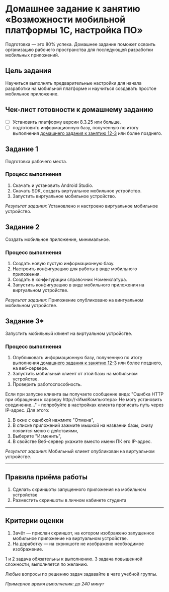 # Домашнее задание к занятию «Возможности мобильной платформы 1С, настройка ПО»

Подготовка — это 80% успеха. Домашнее задание поможет освоить организацию рабочего пространства для последующей разработки мобильных приложений.

## Цель задания

Научиться выполнять предварительные настройки для начала разработки на мобильной платформе и научиться создавать простое мобильное приложение.

## Чек-лист готовности к домашнему заданию

- [ ] Установить платформу версии 8.3.25 или больше.
- [ ] подготовить информационную базу, полученную по итогу выполнения [домашнего задания к занятию 12-3](../BSP/homework-12-3.md) или более позднего.

## Задание 1
Подготовка рабочего места.

### Процесс выполнения
1. Скачать и установить Android Studio.
2. Скачать SDK, создать виртуальное мобильное устройство.
3. Запустить виртуальное мобильное устройство.
 
*Результат задания:* 
Установлено и настроено виртуальное мобильное устройство.

## Задание 2
Создать мобильное приложение, минимальное.

### Процесс выполнения
1. Создать новую пустую информационную базу.
2. Настроить конфигурацию для работы в виде мобильного приложения.
3. Создать в конфигурации справочник Номенклатура.
4. Запустить конфигурацию в виде мобильного приложения на виртуальном устройстве.

*Результат задания:* 
Приложение опубликовано на винтуальном мобильном устройстве.


## Задание 3*
Запустить мобильный клиент на виртуальном устройстве.

### Процесс выполнения
1. Опубликовать информационную базу, полученную по итогу выполнения [домашнего задания к занятию 12-3](../BSP/homework-12-3.md) или более позднего, на веб-сервере.
2. Запустить мобильный клиент от этой базы на мобильном устройстве.
3. Проверить работоспособность.

Если при запуске клиента вы получаете сообщение вида: "Ошибка HTTP при обращении к сарверу http://<ИмяКомпьютера> Не могу установить соединение..." - попробуйте в настройках клиента прописать путь через IP-адрес. Для этого:

1. В окне с ошибкой нажмите "Отмена",
2. В списке приложений зажмите мышкой на названии базы, снизу появится меню с действиями,
3. Выберите "Изменить",
4. В свойстве Веб-сервер укажите вместо имени ПК его IP-адрес.

*Результат задания:* 
Мобильный клиент опубликован на виртуальном устройстве.


------

## Правила приёма работы 

1. Сделать скриншоты запущенного приложения на мобильном устройстве
2. Разместить скриншоты в личном кабинете студента

------
## Критерии оценки

1. Зачёт — прислан скриншот, на котором изображено запущенное мобильное приложение на виртуальном устройстве.
2. На доработку — на скриншоте не изображено необходимое изображение.

1 и 2 задача обязательны к выполнению. 3 задача повышенной сложности, выполняется по желанию.

Любые вопросы по решению задач задавайте в чате учебной группы.

*Примерное время выполнения: до 240 минут*

